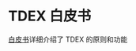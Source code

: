 # TDEX 白皮书

[白皮书](https://github.com/TDex-network/whitepaper/blob/main/TDEXWP_V1.md)详细介绍了 TDEX 的原则和功能
